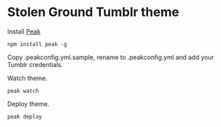 Stolen Ground Tumblr theme
============

Install [Peak](https://github.com/nporteschaikin/peak)

```
npm install peak -g
```

Copy .peakconfig.yml.sample, rename to .peakconfig.yml and add your Tumblr credentials.

Watch theme.

```
peak watch
```

Deploy theme.

```
peak deploy
```
